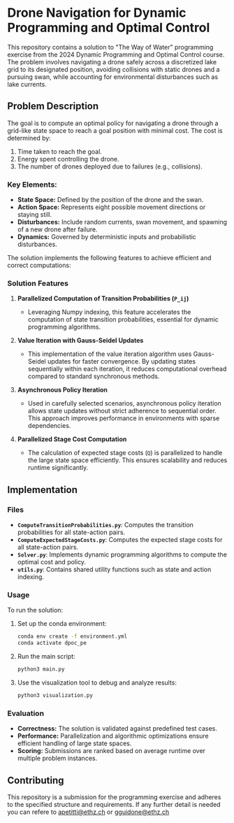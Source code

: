 # Drone Navigation for Dynamic Programming and Optimal Control

This repository contains a solution to "The Way of Water" programming exercise from the 2024 Dynamic Programming and Optimal Control course. The problem involves navigating a drone safely across a discretized lake grid to its designated position, avoiding collisions with static drones and a pursuing swan, while accounting for environmental disturbances such as lake currents.

## Problem Description

The goal is to compute an optimal policy for navigating a drone through a grid-like state space to reach a goal position with minimal cost. The cost is determined by:

1. Time taken to reach the goal.
2. Energy spent controlling the drone.
3. The number of drones deployed due to failures (e.g., collisions).

### Key Elements:

- **State Space:** Defined by the position of the drone and the swan.
- **Action Space:** Represents eight possible movement directions or staying still.
- **Disturbances:** Include random currents, swan movement, and spawning of a new drone after failure.
- **Dynamics:** Governed by deterministic inputs and probabilistic disturbances.

The solution implements the following features to achieve efficient and correct computations:

### Solution Features

1. **Parallelized Computation of Transition Probabilities (`P_ij`)**
   - Leveraging Numpy indexing, this feature accelerates the computation of state transition probabilities, essential for dynamic programming algorithms.

2. **Value Iteration with Gauss-Seidel Updates**
   - This implementation of the value iteration algorithm uses Gauss-Seidel updates for faster convergence. By updating states sequentially within each iteration, it reduces computational overhead compared to standard synchronous methods.

3. **Asynchronous Policy Iteration**
   - Used in carefully selected scenarios, asynchronous policy iteration allows state updates without strict adherence to sequential order. This approach improves performance in environments with sparse dependencies.

4. **Parallelized Stage Cost Computation**
   - The calculation of expected stage costs (`Q`) is parallelized to handle the large state space efficiently. This ensures scalability and reduces runtime significantly.

## Implementation

### Files

- **`ComputeTransitionProbabilities.py`**: Computes the transition probabilities for all state-action pairs.
- **`ComputeExpectedStageCosts.py`**: Computes the expected stage costs for all state-action pairs.
- **`Solver.py`**: Implements dynamic programming algorithms to compute the optimal cost and policy.
- **`utils.py`**: Contains shared utility functions such as state and action indexing.

### Usage

To run the solution:

1. Set up the conda environment:
   ```bash
   conda env create -f environment.yml
   conda activate dpoc_pe
   ```
2. Run the main script:
   ```bash
   python3 main.py
   ```
3. Use the visualization tool to debug and analyze results:
   ```bash
   python3 visualization.py
   ```

### Evaluation

- **Correctness:** The solution is validated against predefined test cases.
- **Performance:** Parallelization and algorithmic optimizations ensure efficient handling of large state spaces.
- **Scoring:** Submissions are ranked based on average runtime over multiple problem instances.

## Contributing

This repository is a submission for the programming exercise and adheres to the specified structure and requirements. 
If any further detail is needed you can refere to apetitti@ethz.ch or gguidone@ethz.ch

